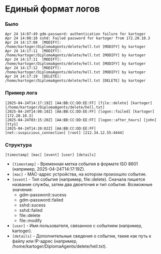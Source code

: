 # Единый формат логов

### Было
```
Apr 24 14:07:49 gdm-password: authentication failure for kartoger
Apr 24 14:08:10 sshd: Failed password for kartoger from 172.20.10.3
Apr 24 14:17:08  [MODIFY]: /home/kartoger/DiplomaAgents/delete/hell.txt [MODIFY] by kartoger
Apr 24 14:17:11  [MODIFY]: /home/kartoger/DiplomaAgents/delete/hell.txt [MODIFY] by kartoger
Apr 24 14:17:11  [MODIFY]: /home/kartoger/DiplomaAgents/delete/hell.txt [MODIFY] by kartoger
Apr 24 14:17:12  [MODIFY]: /home/kartoger/DiplomaAgents/delete/hell.txt [MODIFY] by kartoger
Apr 24 14:17:19  [DELETE]: /home/kartoger/DiplomaAgents/delete/hell.txt [DELETE] by kartoger
```

### Пример лога
```
[2025-04-24T14:17:19Z] [AA:BB:CC:DD:EE:FF] [file::delete] [kartoger] [/home/kartoger/DiplomaAgents/delete/hell.txt]
[2025-04-24T14:08:10Z] [AA:BB:CC:DD:EE:FF] [logon::failed] [kartoger] [172.20.10.3]
[2025-04-24T03:15:20Z] [AA:BB:CC:DD:EE:FF] [logon::after_hours] [john] [tty1]
[2025-04-24T14:20:02Z] [AA:BB:CC:DD:EE:FF] [net::suspicious_connection] [root] [212.34.12.55:4444]
```

### Структура
`[timestamp] [mac] [event] [user] [details]`
- `[timestamp]` - Временная метка события в формате ISO 8601 (например, 2025-04-24T14:17:19Z).
- `[mac]` - MAC-адрес устройства, на котором произошло событие.
- `[event]` - Тип события (например, file::delete). Сначала пишется название службы, затем два двоеточия и тип события.
Возможные значения:
  - gdm-password::sucess
  - gdm-password::failed
  - sshd::sucess
  - sshd::failed
  - file::delete
  - file::modify
- `[user]` - Имя пользователя, связанное с событием (например, kartoger).
- `[details]` - Дополнительные сведения о событии, такие как путь к файлу или IP-адрес (например, /home/kartoger/DiplomaAgents/delete/hell.txt).
